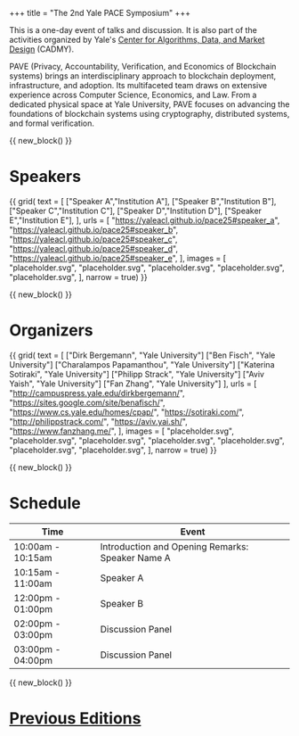 +++
title = "The 2nd Yale PACE Symposium"
+++

This is a one-day event of talks and discussion.
It is also part of the activities organized by Yale's [Center for Algorithms, Data, and Market Design](https://cadmy.yale.edu/) (CADMY).

PAVE (Privacy, Accountability, Verification, and Economics of Blockchain systems) brings an interdisciplinary approach to blockchain deployment, infrastructure, and adoption.
Its multifaceted team draws on extensive experience across Computer Science, Economics, and Law.
From a dedicated physical space at Yale University, PAVE focuses on advancing the foundations of blockchain systems using cryptography, distributed systems, and formal verification.


{{ new_block() }}


# Speakers

{{ grid(
    text = [
        ["Speaker A","Institution A"], 
        ["Speaker B","Institution B"],
        ["Speaker C","Institution C"],
        ["Speaker D","Institution D"],
        ["Speaker E","Institution E"],
    ],
    urls = [
        "https://yaleacl.github.io/pace25#speaker_a",
        "https://yaleacl.github.io/pace25#speaker_b",
        "https://yaleacl.github.io/pace25#speaker_c",
        "https://yaleacl.github.io/pace25#speaker_d",
        "https://yaleacl.github.io/pace25#speaker_e",
    ],
    images = [
        "placeholder.svg",
        "placeholder.svg",
        "placeholder.svg",
        "placeholder.svg",
        "placeholder.svg",
    ],
    narrow = true) }}



{{ new_block() }}



# Organizers

{{ grid(
    text = [
        ["Dirk Bergemann", "Yale University"]
        ["Ben Fisch", "Yale University"]
        ["Charalampos Papamanthou", "Yale University"]
        ["Katerina Sotiraki", "Yale University"]
        ["Philipp Strack", "Yale University"]
        ["Aviv Yaish", "Yale University"]
        ["Fan Zhang", "Yale University"]
    ],
    urls = [
        "http://campuspress.yale.edu/dirkbergemann/",
        "https://sites.google.com/site/benafisch/",
        "https://www.cs.yale.edu/homes/cpap/",
        "https://sotiraki.com/",
        "http://philippstrack.com/",
        "https://aviv.yai.sh/",
        "https://www.fanzhang.me/",
    ],
    images = [
        "placeholder.svg",
        "placeholder.svg",
        "placeholder.svg",
        "placeholder.svg",
        "placeholder.svg",
        "placeholder.svg",
        "placeholder.svg",
    ],
    narrow = true) }}

{{ new_block() }}



# Schedule

| Time             | Event            |
| ---------------- | ---------------- |
| 10:00am - 10:15am | Introduction and Opening Remarks: Speaker Name A     |
| 10:15am - 11:00am  | Speaker A        |
| 12:00pm - 01:00pm  | Speaker B        |
| 02:00pm - 03:00pm  | Discussion Panel |
| 03:00pm - 04:00pm  | Discussion Panel |



{{ new_block() }}


# [Previous Editions](./previous)